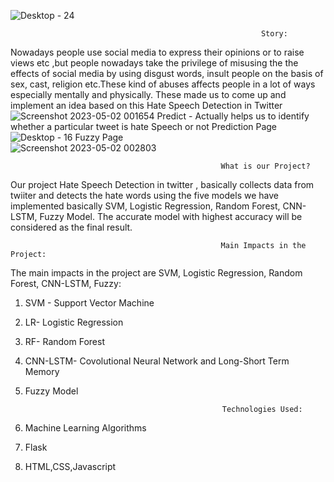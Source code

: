   ![Desktop - 24](https://user-images.githubusercontent.com/74092233/235515307-047426d1-d2a8-405e-ac0d-342b9735e1ef.png)
  
                                                            Story:
Nowadays people use social media to express their opinions or to raise views etc ,but people nowadays take the privilege of misusing the 
the effects of social media by  using disgust words, insult people on the basis of sex, cast, religion etc.These kind of abuses affects people in a lot of ways especially mentally and physically. These made us to come up and implement an idea based on this
                                                     Hate Speech Detection in Twitter
                                     ![Screenshot 2023-05-02 001654](https://user-images.githubusercontent.com/74092233/235515445-0176c768-8840-40d6-9505-e77213d8012f.png)
 Predict - Actually helps us to identify whether a particular tweet is hate Speech or not
                                                     Prediction Page
                                    ![Desktop - 16](https://user-images.githubusercontent.com/74092233/235515944-1dfc4008-06df-4a7d-91be-3579f425c52c.png)
                                                     Fuzzy Page       
                                       ![Screenshot 2023-05-02 002803](https://user-images.githubusercontent.com/74092233/235517383-1c127537-7a5a-471c-8f02-f4f3af40d998.png)
        
 
                                                   What is our Project?
Our project Hate Speech Detection in twitter , basically collects data from twiiter and detects the hate words using the five models we have implemented basically SVM, 
Logistic Regression, Random Forest, CNN-LSTM, Fuzzy Model. The accurate model with highest accuracy will be considered as the final result.

                                                   Main Impacts in the Project:
The main impacts in the project are SVM, Logistic Regression, Random Forest, CNN-LSTM, Fuzzy:
1) SVM - Support Vector Machine
2) LR- Logistic Regression
3) RF- Random Forest
4) CNN-LSTM- Covolutional Neural Network and Long-Short Term Memory
5) Fuzzy Model

                                                   Technologies Used:
1) Machine Learning Algorithms
2) Flask
3) HTML,CSS,Javascript



